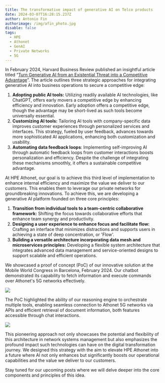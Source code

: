 ```yaml
---
title: The transformative impact of generative AI on Telco products
date: 2024-03-07T16:28:15.237Z
author: Antonio Fin
authorimage: /img/afin_photo.jpg
disable: false
tags:
  - HPE
  - Athonet
  - GenAI
  - Private Networks
  - 5G
---
```

In February 2024, Harvard Business Review published an insightful article titled “[Turn Generative AI from an Existential Threat into a Competitive Advantage](https://hbr.org/2024/01/turn-generative-ai-from-an-existential-threat-into-a-competitive-advantage)”. The article outlines three strategic approaches for integrating generative AI into business operations to secure a competitive edge:

1. **Adopting public AI tools:** Utilizing readily available AI technologies, like ChatGPT, offers early movers a competitive edge by enhancing efficiency and innovation. Early adoption offers a competitive edge, though the advantage may be short-lived as such tools become universally essential. 
2. **Customizing AI tools:** Tailoring AI tools with company-specific data improves customer experiences through personalized services and interfaces. This strategy, fueled by user feedback, advances towards more sophisticated AI applications, enhancing both customization and usability.
3. **Automating data feedback loops**: Implementing self-improving AI through automatic feedback loops from customer interactions boosts personalization and efficiency. Despite the challenge of integrating these mechanisms smoothly, it offers a sustainable competitive advantage.

At HPE Athonet, our goal is to achieve this third level of implementation to enhance internal efficiency and maximize the value we deliver to our customers. This enables them to leverage our private networks for groundbreaking innovations. To achieve this, we are developing a generative AI platform founded on three core principles:

1. **Transition from individual tools to a team-centric collaborative framework:** Shifting the focus towards collaborative efforts that enhance team synergy and productivity.
2. **Designing a user experience to enhance focus and facilitate flow:** Crafting an interface that minimizes distractions and supports users in achieving a state of deep concentration, or 'Flow'.
3. **Building a versatile architecture incorporating data mesh and microservices principles:** Developing a flexible system architecture that integrates advanced data management and service-oriented designs to support scalable and efficient operations.

We showcased a proof of concept (PoC) of our innovative solution at the Mobile World Congress in Barcelona, February 2024. Our chatbot demonstrated its capability to fetch information and execute commands over Athonet's 5G networks effectively.

![](/img/athon_mwc1.png)

The PoC highlighted the ability of our reasoning engine to orchestrate multiple tools, enabling seamless connection to Athonet 5G networks via APIs and efficient retrieval of document information, both features accessible through chat interactions.

![](/img/athon_mwc2.png)

This pioneering approach not only showcases the potential and flexibility of this architecture in network systems management but also emphasizes the profound impact such technologies can have on the digital transformation journey. We designed this strategy with the aim to elevate HPE Athonet into a future where AI not only enhances but significantly boosts our operational capabilities and the value we deliver to our customers.

Stay tuned for our upcoming posts where we will delve deeper into the core components and principles of this idea.
